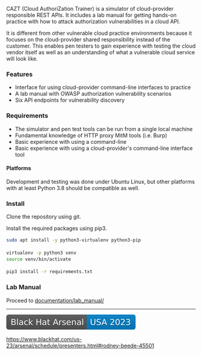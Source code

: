 CAZT (Cloud AuthoriZation Trainer) is a simulator of cloud-provider responsible REST APIs. It includes a lab manual for getting hands-on practice with how to attack authorization vulnerabilities in a cloud API.

It is different from other vulnerable cloud practice environments because it focuses on the cloud-provider shared responsibility instead of the customer. This enables pen testers to gain experience with testing the cloud vendor itself as well as an understanding of what a vulnerable cloud service will look like.

### Features

* Interface for using cloud-provider command-line interfaces to practice
* A lab manual with OWASP authorization vulnerability scenarios
* Six API endpoints for vulnerability discovery

### Requirements

* The simulator and pen test tools can be run from a single local machine
* Fundamental knowledge of HTTP proxy MitM tools (i.e. Burp)
* Basic experience with using a command-line
* Basic experience with using a cloud-provider's command-line interface tool

#### Platforms

Development and testing was done under Ubuntu Linux, but other platforms with at least Python 3.8 should be compatible as well.

### Install

Clone the repository using git.

Install the required packages using pip3.

``` bash
sudo apt install -y python3-virtualenv python3-pip

virtualenv -p python3 venv
source venv/bin/activate

pip3 install -r requirements.txt
```

### Lab Manual

Proceed to [documentation/lab_manual/](documentation/lab_manual/)

----

![](documentation/images/bhusa2023-arsenal-badge.svg?raw=true)

https://www.blackhat.com/us-23/arsenal/schedule/presenters.html#rodney-beede-45501

